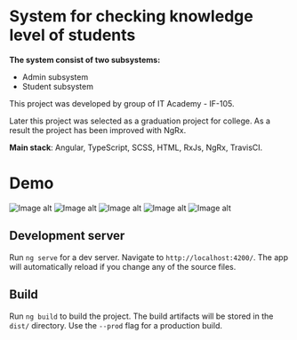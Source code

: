 # System for checking knowledge level of students 
**The system consist of two subsystems:**
- Admin subsystem
- Student subsystem

This project was developed by group of IT Academy - IF-105. 

Later this project was selected as a graduation project for college. As a result the project has been improved with NgRx.


**Main stack**: Angular, TypeScript, SCSS, HTML, RxJs, NgRx, TravisCI.
# Demo
![Image alt](https://i.ibb.co/HhvMGKM/home.png)
![Image alt](https://i.ibb.co/GCvt898/subjects.png)
![Image alt](https://i.ibb.co/nR0tSkF/shedule.png)
![Image alt](https://i.ibb.co/0nLLjj0/profile.png)
![Image alt](https://i.ibb.co/r2G5Wcp/test.png)




## Development server

Run `ng serve` for a dev server. Navigate to `http://localhost:4200/`. The app will automatically reload if you change any of the source files.


## Build

Run `ng build` to build the project. The build artifacts will be stored in the `dist/` directory. Use the `--prod` flag for a production build.

